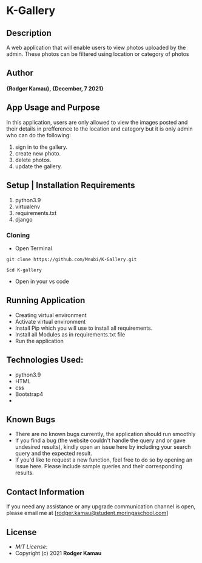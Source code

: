 # K-Gallery

## Description
A web application that will enable users to view photos uploaded by the admin. These photos can be filtered using location or category of photos

## Author
#### {Rodger Kamau}, {December, 7 2021}


## App Usage and Purpose
In this application, users are only allowed to view the images posted and their details in prefference to the location and category but it is only admin who can do the following:
1. sign in to the gallery.
2. create new photo.
3. delete photos.
4. update the gallery.


## Setup | Installation Requirements
1. python3.9
2. virtualenv
3. requirements.txt
4. django

### Cloning
* Open Terminal 
```
git clone https://github.com/Mnubi/K-Gallery.git
```
```
$cd K-gallery
```
* Open in your vs code

## Running Application
* Creating virtual environment
* Activate virtual environment
* Install Pip which you will use to install all requirements.
* Install all Modules as in requirements.txt file
* Run the application

## Technologies Used:
  * python3.9
  * HTML
  * css
  * Bootstrap4
  * 


## Known Bugs
* There are no known bugs currently, the application should run smoothly
* If you find a bug (the website couldn't handle the query and or gave undesired results), kindly open an issue here by including your search query and the expected result.
* If you'd like to request a new function, feel free to do so by opening an issue here. Please include sample queries and their corresponding results.

## Contact Information 

If you need any assistance or any upgrade communication channel is open, please email me at [rodger.kamau@student.moringaschool.com]

## License
* *MIT License:*
* Copyright (c) 2021 **Rodger Kamau**

